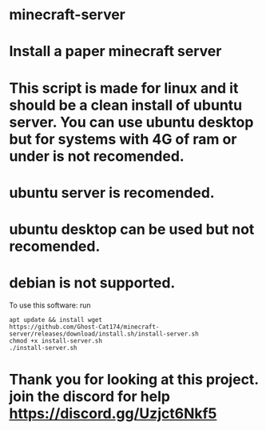 # minecraft-server
# Install a paper minecraft server

# This script is made for linux and it should be a clean install of ubuntu server. You can use ubuntu desktop but for systems with 4G of ram or under is not recomended.
# ubuntu server is recomended.
# ubuntu desktop can be used but not recomended.
# debian is not supported.

To use this software: run

``` shell
apt update && install wget
https://github.com/Ghost-Cat174/minecraft-server/releases/download/install.sh/install-server.sh
chmod +x install-server.sh
./install-server.sh
```

# Thank you for looking at this project. join the discord for help https://discord.gg/Uzjct6Nkf5
